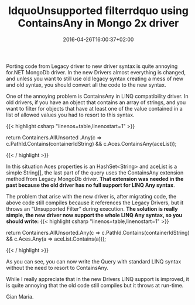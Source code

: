 ﻿---
title: "ldquoUnsupported filterrdquo using ContainsAny in Mongo 2x driver"
description: ""
date: 2016-04-26T16:00:37+02:00
draft: false
tags: [MongoDb]
categories: [NoSql]
---
Porting code from Legacy driver to new driver syntax is quite annoying for.NET MongoDb driver. In the new Drivers almost everything is changed, and unless you want to still use old legacy syntax creating a mess of new and old syntax, you should convert all the code to the new syntax.

One of the annoying problem is ContainsAny in LINQ compatibility driver. In old drivers, if you have an object that contains an array of strings, and you want to filter for objects that have at least one of the value contained in a list of allowed values you had to resort to this syntax.

{{< highlight csharp "linenos=table,linenostart=1" >}}


  return Containers.AllUnsorted
               .Any(c =&gt; c.PathId.Contains(containerIdString) &amp;&amp;
                c.Aces.ContainsAny(aceList));

{{< / highlight >}}

In this situation Aces properties is an HashSet&lt;String&gt; and aceList is a simple String[], the last part of the query uses the ContainsAny extension method from Legacy MongoDb driver.  **That extension was needed in the past because the old driver has no full support for LINQ Any syntax**.

The problem that arise with the new driver is, after migrating code, the above code still compiles because it references the Legacy Drivers, but it throws an “Unsupported Filter” during execution.  **The solution is really simple, the new driver now support the whole LINQ Any syntax, so you should write:** {{< highlight csharp "linenos=table,linenostart=1" >}}


return Containers.AllUnsorted.Any(c =&gt; c.PathId.Contains(containerIdString) &amp;&amp;		c.Aces.Any(a =&gt; aceList.Contains(a)));

{{< / highlight >}}

As you can see, you can now write the Query with standard LINQ syntax without the need to resort to ContainsAny.

While I really appreciate that in the new Drivers LINQ support is improved, it is quite annoying that the old code still compiles but it throws at run-time.

Gian Maria.
